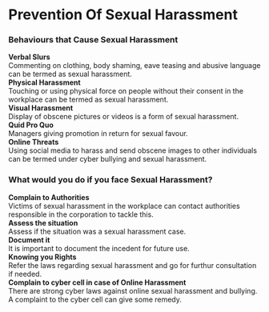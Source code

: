 # Prevention Of Sexual Harassment 

### Behaviours that Cause Sexual Harassment
**Verbal Slurs**  
Commenting on clothing, body shaming, eave teasing and abusive language can be termed as sexual harassment.  
**Physical Harassment**  
Touching or using physical force on people without their consent in the workplace can be termed as sexual harassment.  
**Visual Harassment**  
Display of obscene pictures or videos is a form of sexual harassment.  
**Quid Pro Quo**  
Managers giving promotion in return for sexual favour.  
**Online Threats**  
Using social media to harass and send obscene images to other individuals can be termed under cyber bullying and sexual harassment.  

### What would you do if you face Sexual Harassment?
**Complain to Authorities**  
Victims of sexual harassment in the workplace can contact authorities responsible in the corporation to tackle this.  
**Assess the situation**  
Assess if the situation was a sexual harassment case.  
**Document it**  
It is important to document the incedent for future use.  
**Knowing you Rights**  
Refer the laws regarding sexual harassment and go for furthur consultation if needed.  
**Complain to cyber cell in case of Online Harassment**  
There are strong cyber laws against online sexual harassment and bullying. A complaint to the cyber cell can give some remedy.  
